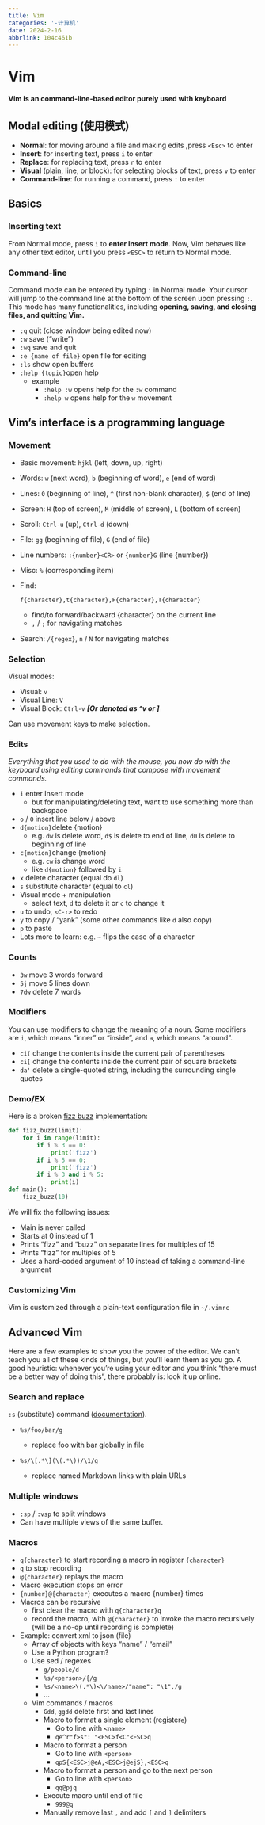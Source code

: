 ```yaml
---
title: Vim
categories: '-计算机'
date: 2024-2-16
abbrlink: 104c461b
---
```

# Vim

**Vim is an command-line-based editor purely used with keyboard**

## Modal editing (使用模式)

- **Normal**: for moving around a file and making edits ,press `<Esc>` to enter
- **Insert**: for inserting text, press `i` to enter
- **Replace**: for replacing text, press `r` to enter
- **Visual** (plain, line, or block): for selecting blocks of text, press `v` to enter
- **Command-line**: for running a command, press `:` to enter

## Basics

### Inserting text

From Normal mode, press `i` to **enter Insert mode**. Now, Vim behaves like any other text editor, until you press `<ESC>` to return to Normal mode. 



### Command-line

Command mode can be entered by typing `:` in Normal mode. Your cursor will jump to the command line at the bottom of the screen upon pressing `:`. This mode has many functionalities, including **opening, saving, and closing files, and quitting Vim.**

- `:q` quit (close window being edited now)
- `:w` save (“write”)
- `:wq` save and quit
- `:e {name of file}` open file for editing
- `:ls` show open buffers
- `:help {topic}`open help
  - example
    - `:help :w` opens help for the `:w` command
    - `:help w` opens help for the `w` movement

## Vim’s interface is a programming language

### Movement

- Basic movement: `hjkl` (left, down, up, right)

- Words: `w` (next word), `b` (beginning of word), `e` (end of word)

- Lines: `0` (beginning of line), `^` (first non-blank character), `$` (end of line)

- Screen: `H` (top of screen), `M` (middle of screen), `L` (bottom of screen)

- Scroll: `Ctrl-u` (up), `Ctrl-d` (down)

- File: `gg` (beginning of file), `G` (end of file)

- Line numbers: `:{number}<CR>` or `{number}G` (line {number})

- Misc: `%` (corresponding item)

- Find:

  ```plaintext
  f{character},t{character},F{character},T{character}
  ```

  - find/to forward/backward {character} on the current line
  - `,` / `;` for navigating matches

- Search: `/{regex}`, `n` / `N` for navigating matches

### Selection

Visual modes:

- Visual: `v`
- Visual Line: `V`
- Visual Block: `Ctrl-v` ***[Or denoted as ^v or <c-v>]***

Can use movement keys to make selection.

### Edits

*Everything that you used to do with the mouse, you now do with the keyboard using editing commands that compose with movement commands.* 

- `i` enter Insert mode
  - but for manipulating/deleting text, want to use something more than backspace
- `o` / `O` insert line below / above
- `d{motion}`delete {motion}
  - e.g. `dw` is delete word, `d$` is delete to end of line, `d0` is delete to beginning of line
- `c{motion}`change {motion}
  - e.g. `cw` is change word
  - like `d{motion}` followed by `i`
- `x` delete character (equal do `dl`)
- `s` substitute character (equal to `cl`)
- Visual mode + manipulation
  - select text, `d` to delete it or `c` to change it
- `u` to undo, `<C-r>` to redo
- `y` to copy / “yank” (some other commands like `d` also copy)
- `p` to paste
- Lots more to learn: e.g. `~` flips the case of a character

### Counts

- `3w` move 3 words forward
- `5j` move 5 lines down
- `7dw` delete 7 words

### Modifiers

You can use modifiers to change the meaning of a noun. Some modifiers are `i`, which means “inner” or “inside”, and `a`, which means “around”.

- `ci(` change the contents inside the current pair of parentheses
- `ci[` change the contents inside the current pair of square brackets
- `da'` delete a single-quoted string, including the surrounding single quotes

### Demo/EX

Here is a broken [fizz buzz](https://en.wikipedia.org/wiki/Fizz_buzz) implementation:

```python
def fizz_buzz(limit):
    for i in range(limit):
        if i % 3 == 0:
            print('fizz')
        if i % 5 == 0:
            print('fizz')
        if i % 3 and i % 5:
            print(i)
def main():
    fizz_buzz(10)
```

We will fix the following issues:

- Main is never called
- Starts at 0 instead of 1
- Prints “fizz” and “buzz” on separate lines for multiples of 15
- Prints “fizz” for multiples of 5
- Uses a hard-coded argument of 10 instead of taking a command-line argument

### Customizing Vim

Vim is customized through a plain-text configuration file in `~/.vimrc`

## Advanced Vim

Here are a few examples to show you the power of the editor. We can’t teach you all of these kinds of things, but you’ll learn them as you go. A good heuristic: whenever you’re using your editor and you think “there must be a better way of doing this”, there probably is: look it up online.

### Search and replace

`:s` (substitute) command ([documentation](http://vim.wikia.com/wiki/Search_and_replace)).

- ```plaintext
  %s/foo/bar/g
  ```

  - replace foo with bar globally in file

- ```plaintext
  %s/\[.*\](\(.*\))/\1/g
  ```

  - replace named Markdown links with plain URLs

### Multiple windows

- `:sp` / `:vsp` to split windows
- Can have multiple views of the same buffer.

### Macros

- `q{character}` to start recording a macro in register `{character}`
- `q` to stop recording
- `@{character}` replays the macro
- Macro execution stops on error
- `{number}@{character}` executes a macro {number} times
- Macros can be recursive
  - first clear the macro with `q{character}q`
  - record the macro, with `@{character}` to invoke the macro recursively (will be a no-op until recording is complete)
- Example: convert xml to json (file)
  - Array of objects with keys “name” / “email”
  - Use a Python program?
  - Use sed / regexes
    - `g/people/d`
    - `%s/<person>/{/g`
    - `%s/<name>\(.*\)<\/name>/"name": "\1",/g`
    - …
  - Vim commands / macros
    - `Gdd`, `ggdd` delete first and last lines
    - Macro to format a single element (register`e`)
      - Go to line with `<name>`
      - `qe^r"f>s": "<ESC>f<C"<ESC>q`
    - Macro to format a person
      - Go to line with `<person>`
      - `qpS{<ESC>j@eA,<ESC>j@ejS},<ESC>q`
    - Macro to format a person and go to the next person
      - Go to line with `<person>`
      - `qq@pjq`
    - Execute macro until end of file
      - `999@q`
    - Manually remove last `,` and add `[` and `]` delimiters